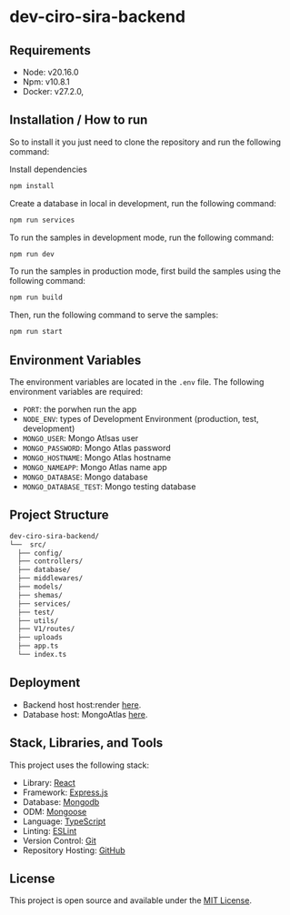 # dev-ciro-sira-backend

## Requirements

- Node: v20.16.0
- Npm: v10.8.1
- Docker: v27.2.0,

## Installation / How to run

So to install it you just need to clone the repository and run the following command:

Install dependencies

```bash
npm install
```

Create a database in local in development, run the following command:

```bash
npm run services
```

To run the samples in development mode, run the following command:

```bash
npm run dev
```

To run the samples in production mode, first build the samples using the following command:

```bash
npm run build
```

Then, run the following command to serve the samples:

```bash
npm run start
```

## Environment Variables

The environment variables are located in the `.env` file. The following environment variables are required:

- `PORT`: the porwhen run the app
- `NODE_ENV`: types of Development Environment (production, test, development)
- `MONGO_USER`: Mongo Atlsas user
- `MONGO_PASSWORD`: Mongo Atlas password
- `MONGO_HOSTNAME`: Mongo Atlas hostname
- `MONGO_NAMEAPP`: Mongo Atlas name app
- `MONGO_DATABASE`: Mongo database
- `MONGO_DATABASE_TEST`: Mongo testing database

## Project Structure

```bash
dev-ciro-sira-backend/
└──  src/
  ├── config/
  ├── controllers/
  ├── database/
  ├── middlewares/
  ├── models/
  ├── shemas/
  ├── services/
  ├── test/
  ├── utils/
  ├── V1/routes/
  ├── uploads
  ├── app.ts
  └── index.ts
```

## Deployment

- Backend host host:render [here](https://render.com/).
- Database host: MongoAtlas [here](https://www.mongodb.com/).

## Stack, Libraries, and Tools

This project uses the following stack:

- Library: [React](https://reactjs.org/)
- Framework: [Express.js](expressjs.com)
- Database: [Mongodb](expressjs.com)
- ODM: [Mongoose](expressjs.com)
- Language: [TypeScript](https://www.typescriptlang.org/)
- Linting: [ESLint](https://eslint.org/)
- Version Control: [Git](https://git-scm.com/)
- Repository Hosting: [GitHub](https://github.com/)

## License

This project is open source and available under the [MIT License](LICENSE).
